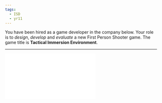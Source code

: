 ```yaml
---
tags:
  - ISD
  - yr11
---
```

You have been hired as a game developer in the company below. Your role is to *design*, *develop* and *evaluate* a new First Person Shooter game. The game title is **Tactical Immersion Environment**. 

---


![KyberSpark](_sharedContent/orgs/KyberSpark.md)